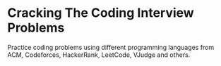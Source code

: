 # Cracking The Coding Interview Problems
Practice coding problems using different programming languages from ACM, Codeforces, HackerRank, LeetCode, VJudge and others.
